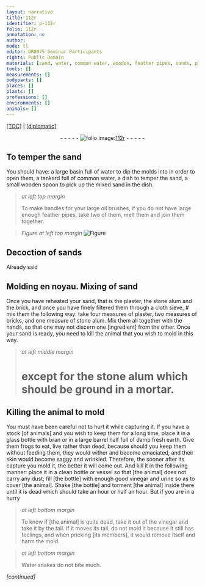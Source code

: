 ```yaml
---
layout: narrative
title: 112r
identifier: p-112r
folio: 112r
annotation: no
author:
mode: tl
editor: GR8975 Seminar Participants
rights: Public Domain
materials: [sand, water, common water, wooden, feather pipes, sands, plaster, stone alum, brick, cloth, bricks, glass, bran, earth, dust, vinegar, urine]
tools: []
measurements: []
bodyparts: []
places: []
plants: []
professions: []
environments: []
animals: []
---
```


<p><a href="{{ site.baseurl }}/translation/">[TOC]</a> | <a href="{{ site.baseurl }}/_texts/p-112r_tc.md/">[diplomatic]</a></p><div class="folio" align="center">- - - - - <a href="http://gallica.bnf.fr/ark:/12148/btv1b10500001g/f229.image" target="_blank"><img src="https://cu-mkp.github.io/2017-workshop-edition/assets/photo-icon.png" alt="folio image: " style="display:inline-block; margin-bottom:-3px;"/>112r</a> - - - - - </div>  
  

## To temper the <span class="m">sand</span>

 
You should have: a large basin full of <span class="m">water</span> to dip the molds into in order to open them, a tankard full of <span class="m">common water</span>, a dish to temper the <span class="m">sand</span>, a small <span class="m">wooden</span> spoon to pick up the mixed <span class="m">sand</span> in the dish.
 
> *at left top margin*
> 
> 
>   To make handles for your large oil brushes, if you do not have large enough <span class="m">feather pipes</span>, take two of them, melt them and join them together.
 
> *Figure*
> *at left top margin*
> <a href="https://drive.google.com/open?id=0B9-oNrvWdlO5MHphUzNsdW9DQ1U" target="_blank"><img src="https://cu-mkp.github.io/GR8975-edition/assets/photo-icon.png" alt="Figure" style="display:inline-block; margin-bottom:-3px;"/></a>
 
 
  

## Decoction of <span class="m">sands</span>

 
Already said
 
 
  

## Molding en noyau. Mixing of <span class="m">sand</span>

 
Once you have reheated your <span class="m">sand</span>, that is the <span class="m">plaster</span>, the <span class="m">stone alum</span> and the <span class="m">brick</span>, and once you have finely filtered them through a <span class="m">cloth</span> sieve, # mix them the following way: take four measures of <span class="m">plaster</span>, two measures of <span class="m">bricks</span>, and one measure of <span class="m">stone alum</span>. Mix them all together with the hands, so that one may not discern one [ingredient] from the other. Once your <span class="m">sand</span> is ready, you need to kill the animal that you wish to mold in this way.
 
> *at left middle margin*
> 
> 
>   # except for the <span class="m">stone alum</span> which should be ground in a mortar.
 
 
  

## Killing the animal to mold

 
You must have been careful not to hurt it while capturing it. If you have a stock [of animals] and you wish to keep them for a long time, place it in a <span class="m">glass</span> bottle with <span class="m">bran</span> or in a large barrel half full of damp fresh <span class="m">earth</span>. Give them frogs to eat, live rather than dead, because should you keep them without feeding them, they would wither and become emaciated, and their skin would become saggy and wrinkled. Therefore, the sooner after its capture you mold it, the better it will come out. And kill it in the following manner: place it in a clean bottle or vessel so that [the animal] does not carry any <span class="m">dust</span>; fill [the bottle] with enough good <span class="m">vinegar</span> and <span class="m">urine</span> so as to cover [the animal]. Shake [the bottle] and torment [the animal] inside there until it is dead which should take an hour or half an hour. But if you are in a hurry
 
> *at left bottom margin*
> 
> 
>   To know if [the animal] is quite dead, take it out of the <span class="m">vinegar</span> and take it by the tail. If it moves its tail, do not mold it because it still has feelings, and when pricking [its members], it would remove itself and harm the mold.
 
> *at left bottom margin*
> 
> 
>   Water snakes do not bite much.
 
*[continued]*
 
